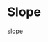 # Slope


[slope](https://github.com/gauravgola96/dl_scratch/blob/master/random_codes/derivatives/dlfs_0104.png)